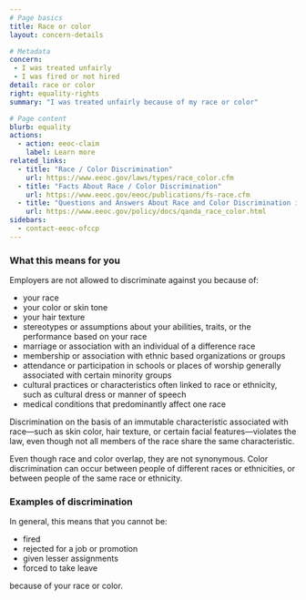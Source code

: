 ```yaml
---
# Page basics
title: Race or color
layout: concern-details

# Metadata
concern:
 - I was treated unfairly
 - I was fired or not hired
detail: race or color
right: equality-rights
summary: "I was treated unfairly because of my race or color"

# Page content
blurb: equality
actions:
  - action: eeoc-claim
    label: Learn more
related_links:
  - title: "Race / Color Discrimination"
    url: https://www.eeoc.gov/laws/types/race_color.cfm
  - title: "Facts About Race / Color Discrimination"
    url: https://www.eeoc.gov/eeoc/publications/fs-race.cfm
  - title: "Questions and Answers About Race and Color Discrimination in Employment"
    url: https://www.eeoc.gov/policy/docs/qanda_race_color.html
sidebars:
  - contact-eeoc-ofccp
---
```


### What this means for you

Employers are not allowed to discriminate against you because of:

- your race
- your color or skin tone
- your hair texture
- stereotypes or assumptions about your abilities, traits, or the performance based on your race
- marriage or association with an individual of a difference race
- membership or association with ethnic based organizations or groups
- attendance or participation in schools or places of worship generally associated with certain minority groups
- cultural practices or characteristics often linked to race or ethnicity, such as cultural dress or manner of speech
- medical conditions that predominantly affect one race

Discrimination on the basis of an immutable characteristic associated with race—such as skin color, hair texture, or certain facial features—violates the law, even though not all members of the race share the same characteristic.

Even though race and color overlap, they are not synonymous. Color discrimination can occur between people of different races or ethnicities, or between people of the same race or ethnicity.

### Examples of discrimination

In general, this means that you cannot be:

- fired
- rejected for a job or promotion
- given lesser assignments
- forced to take leave

because of your race or color.
